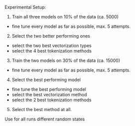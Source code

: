Experimental Setup:

1. Train all three models on 10% of the data (ca. 5000)
- fine tune every model as far as possible, max. 5 attempts.
2. Select the two better performing ones
- select the two best vectorization types
- select the 4 best tokenization methods
3. Train the two models on 30% of the data (ca. 15000)
- fine tune every model as far as possible, max. 5 attempts.
4. Select the best performing model
- fine tune the best performing model
- select the best vectorization method
- select the 2 best tokenization methods
5. Select the best method at all.


Use for all runs different random states